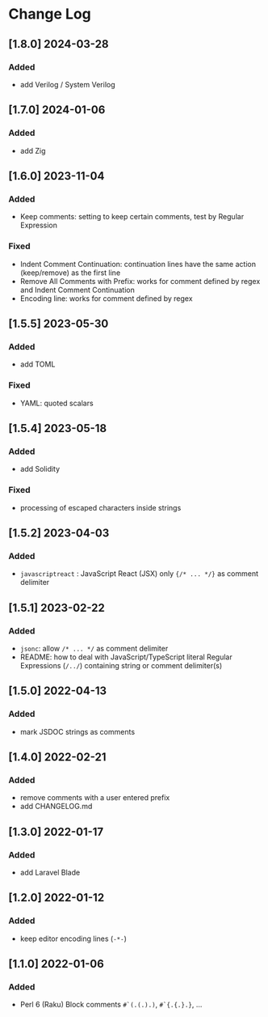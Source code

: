 # Change Log

## [1.8.0] 2024-03-28
### Added
- add Verilog / System Verilog

## [1.7.0] 2024-01-06
### Added
- add Zig

## [1.6.0] 2023-11-04
### Added
- Keep comments: setting to keep certain comments, test by Regular Expression
### Fixed
- Indent Comment Continuation: continuation lines have the same action (keep/remove) as the first line
- Remove All Comments with Prefix: works for comment defined by regex and Indent Comment Continuation
- Encoding line: works for comment defined by regex

## [1.5.5] 2023-05-30
### Added
- add TOML
### Fixed
- YAML: quoted scalars

## [1.5.4] 2023-05-18
### Added
- add Solidity
### Fixed
- processing of escaped characters inside strings

## [1.5.2] 2023-04-03
### Added
- `javascriptreact` : JavaScript React (JSX) only `{/* ... */}` as comment delimiter

## [1.5.1] 2023-02-22
### Added
- `jsonc`: allow `/* ... */` as comment delimiter
- README: how to deal with JavaScript/TypeScript literal Regular Expressions (`/../`) containing string or comment delimiter(s)

## [1.5.0] 2022-04-13
### Added
- mark JSDOC strings as comments

## [1.4.0] 2022-02-21
### Added
- remove comments with a user entered prefix
- add CHANGELOG.md

## [1.3.0] 2022-01-17
### Added
- add Laravel Blade

## [1.2.0] 2022-01-12
### Added
- keep editor encoding lines (`-*-`)

## [1.1.0] 2022-01-06
### Added
- Perl 6 (Raku) Block comments <code>#\`(.(.).)</code>, <code>#\`{.{.}.}</code>, ...
